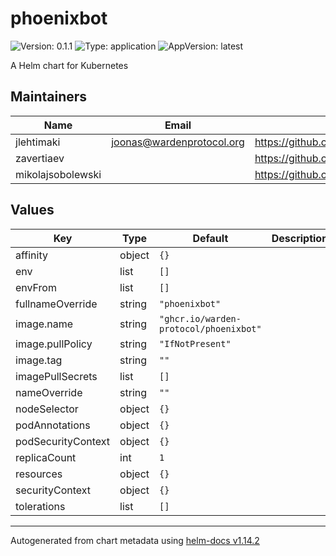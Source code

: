 # phoenixbot

![Version: 0.1.1](https://img.shields.io/badge/Version-0.1.1-informational?style=flat-square) ![Type: application](https://img.shields.io/badge/Type-application-informational?style=flat-square) ![AppVersion: latest](https://img.shields.io/badge/AppVersion-latest-informational?style=flat-square)

A Helm chart for Kubernetes

## Maintainers

| Name | Email | Url |
| ---- | ------ | --- |
| jlehtimaki | <joonas@wardenprotocol.org> | <https://github.com/jlehtimaki> |
| zavertiaev |  | <https://github.com/zavertiaev> |
| mikolajsobolewski |  | <https://github.com/mikolajsobolewski> |

## Values

| Key | Type | Default | Description |
|-----|------|---------|-------------|
| affinity | object | `{}` |  |
| env | list | `[]` |  |
| envFrom | list | `[]` |  |
| fullnameOverride | string | `"phoenixbot"` |  |
| image.name | string | `"ghcr.io/warden-protocol/phoenixbot"` |  |
| image.pullPolicy | string | `"IfNotPresent"` |  |
| image.tag | string | `""` |  |
| imagePullSecrets | list | `[]` |  |
| nameOverride | string | `""` |  |
| nodeSelector | object | `{}` |  |
| podAnnotations | object | `{}` |  |
| podSecurityContext | object | `{}` |  |
| replicaCount | int | `1` |  |
| resources | object | `{}` |  |
| securityContext | object | `{}` |  |
| tolerations | list | `[]` |  |

----------------------------------------------
Autogenerated from chart metadata using [helm-docs v1.14.2](https://github.com/norwoodj/helm-docs/releases/v1.14.2)
